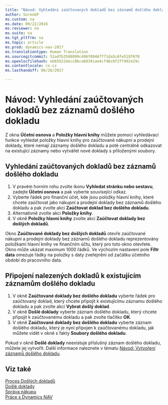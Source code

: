 ```yaml
---
title: "Návod: Vyhledání zaúčtovaných dokladů bez záznamů došlého dokladu"
author: SorenGP
ms.custom: na
ms.date: 09/22/2016
ms.reviewer: na
ms.suite: na
ms.tgt_pltfrm: na
ms.topic: article
ms.prod: dynamics-nav-2017
ms.translationtype: Human Translation
ms.sourcegitcommit: 51adfb3588099c496f0946ff71da5c6fe518f070
ms.openlocfilehash: eb65922decc86ca6834cae4cf46c6f2ff492e29c
ms.contentlocale: cs-cz
ms.lasthandoff: 06/26/2017

---
```


# <a name="how-to-find-posted-documents-without-incoming-document-records"></a>Návod: Vyhledání zaúčtovaných dokladů bez záznamů došlého dokladu
Z okna **Účetní osnova** a **Položky hlavní knihy** můžete pomocí vyhledávací funkce vyhledat položky hlavní knihy pro zaúčtované nákupní a prodejní doklady, které nemají záznamy došlého dokladu a poté centrálně odkazovat na existující záznamy nebo vytvářet nové doklady s přiloženými soubory.

## <a name="to-find-posted-documents-without-incoming-document-records"></a>Vyhledání zaúčtovaných dokladů bez záznamů došlého dokladu
1. V pravém horním rohu zvolte ikonu **Vyhledat stránku nebo sestavu**, zadejte **Účetní osnova** a pak vyberte související odkaz.
2. Vyberte řádek pro finanční účet, kde jsou položky hlavní knihy, které chcete zaúčtovat jako nákupní a prodejní doklady bez záznamů došlého dokladu a pak zvolte akci **Zaúčtovat doklad bez došlého dokladu**.
3. Alternativně zvolte akci **Položky knihy**.
4. V okně **Položky hlavní knihy** zvolte akci **Zaúčtovat doklady bez došlých dokladů**.

Okno **Zaúčtované doklady bez došlých dokladů** otevře zaúčtované nákupní a prodejní doklady bez záznamů došlého dokladu reprezentovány položkami hlavní knihy ve finančním účtu, který pro toto okno otevřete. Okno může ukázat maximum 1000 řádků. Ve výchozím nastavení pole **Filtr data** omezuje řádky na položky s daty zveřejnění od začátku účetního období do pracovního data.

## <a name="to-connect-found-documents-to-existing-incoming-document-records"></a>Připojení nalezených dokladů k existujícím záznamům došlého dokladu
1. V okně **Zaúčtované doklady bez došlého dokladu** vyberte řádek pro zaúčtovaný doklad, který chcete připojit k existujícímu záznamu došlého dokladu a pak zvolte akci **Vybrat došlý doklad**.
2. V okně **Došlé doklady** vyberte záznam došlého dokladu, který chcete připojit k zaúčtovanému dokladu a pak zvolte tlačítko **OK**.
3. V okně **Zaúčtované doklady bez došlého dokladu** vyberte záznam došlého dokladu, který je nyní připojen k zaúčtovanému dokladu, jak můžete vidět v okně s fakty **Soubory došlého dokladu**.

Pokud v okně **Došlé doklady** neexistuje příslušný záznam došlého dokladu, můžete jej vytvořit. Další informace naleznete v tématu [Návod: Vytvoření záznamů došlého dokladu](across-how-create-income-document-records.md).

## <a name="see-also"></a>Viz také  
[Proces Došlých dokladů](across-process-income-documents.md)  
[Došlé doklady](across-income-documents.md)  
[Správa nákupu](purchasing-manage-purchasing.md)  
[Práce s Dynamics NAV](ui-work-product.md)

